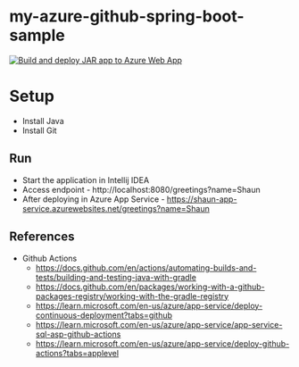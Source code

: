 # my-azure-github-spring-boot-sample

[![Build and deploy JAR app to Azure Web App](https://github.com/shaunthomas999/my-azure-github-spring-boot-sample/actions/workflows/main_shaun-app-service.yml/badge.svg?branch=main)](https://github.com/shaunthomas999/my-azure-github-spring-boot-sample/actions/workflows/main_shaun-app-service.yml)

# Setup

* Install Java
* Install Git

## Run

* Start the application in Intellij IDEA
* Access endpoint - http://localhost:8080/greetings?name=Shaun
* After deploying in Azure App Service - https://shaun-app-service.azurewebsites.net/greetings?name=Shaun

## References

* Github Actions
  * https://docs.github.com/en/actions/automating-builds-and-tests/building-and-testing-java-with-gradle
  * https://docs.github.com/en/packages/working-with-a-github-packages-registry/working-with-the-gradle-registry
  * https://learn.microsoft.com/en-us/azure/app-service/deploy-continuous-deployment?tabs=github
  * https://learn.microsoft.com/en-us/azure/app-service/app-service-sql-asp-github-actions
  * https://learn.microsoft.com/en-us/azure/app-service/deploy-github-actions?tabs=applevel
